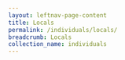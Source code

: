 ```yaml
---
layout: leftnav-page-content
title: Locals
permalink: /individuals/locals/
breadcrumb: Locals
collection_name: individuals
---
```

